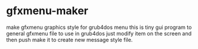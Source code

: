# gfxmenu-maker
make gfxmenu graphics style for grub4dos menu
this is tiny gui program to general gfxmenu file to use in grub4dos
just modify item on the screen and then push make it to create new message style file.
